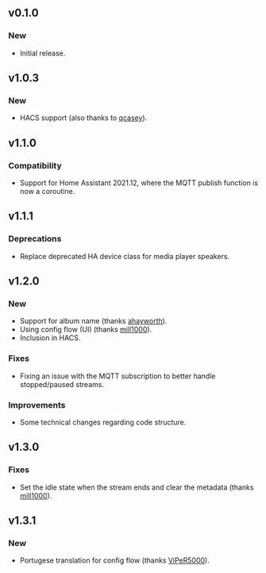 ## v0.1.0
### New
- Initial release.

## v1.0.3
### New
- HACS support (also thanks to [qcasey](https://github.com/qcasey)).

## v1.1.0
### Compatibility
- Support for Home Assistant 2021.12, where the MQTT publish function is now a coroutine.

## v1.1.1
### Deprecations
- Replace deprecated HA device class for media player speakers. 

## v1.2.0
### New
- Support for album name (thanks [ahayworth](https://github.com/ahayworth)).
- Using config flow (UI) (thanks [mill1000](https://github.com/mill1000)).
- Inclusion in HACS.
### Fixes
- Fixing an issue with the MQTT subscription to better handle stopped/paused streams.
### Improvements
- Some technical changes regarding code structure.

## v1.3.0
### Fixes
- Set the idle state when the stream ends and clear the metadata (thanks [mill1000](https://github.com/mill1000)).

## v1.3.1
### New
- Portugese translation for config flow (thanks [ViPeR5000](https://github.com/ViPeR5000)).
